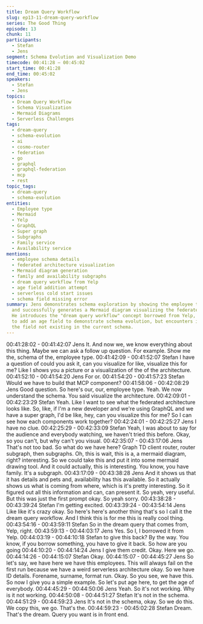 ```yaml
---
title: Dream Query Workflow
slug: ep13-11-dream-query-workflow
series: The Good Thing
episode: 13
chunk: 11
participants:
  - Stefan
  - Jens
segment: Schema Evolution and Visualization Demo
timecode: 00:41:28 – 00:45:02
start_time: 00:41:28
end_time: 00:45:02
speakers:
  - Stefan
  - Jens
topics:
  - Dream Query Workflow
  - Schema Visualization
  - Mermaid Diagrams
  - Serverless Challenges
tags:
  - dream-query
  - schema-evolution
  - ai
  - cosmo-router
  - federation
  - go
  - graphql
  - graphql-federation
  - mcp
  - rest
topic_tags:
  - dream-query
  - schema-evolution
entities:
  - Employee type
  - Mermaid
  - Yelp
  - GraphQL
  - Super graph
  - Subgraphs
  - Family service
  - Availability service
mentions:
  - employee schema details
  - federated architecture visualization
  - Mermaid diagram generation
  - family and availability subgraphs
  - dream query workflow from Yelp
  - age field addition attempt
  - serverless cold start issues
  - schema field missing error
summary: Jens demonstrates schema exploration by showing the employee type details
  and successfully generates a Mermaid diagram visualizing the federated architecture.
  He introduces the "dream query workflow" concept borrowed from Yelp, attempting
  to add an age field to demonstrate schema evolution, but encounters issues due to
  the field not existing in the current schema.
---
```


00:41:28:02 - 00:41:42:07
Jens
It. And now we, we know everything about this thing. Maybe we can ask a follow up question.
For example. Show me the, schema of the, employee type.
00:41:42:09 - 00:41:52:07
Stefan
I have a question of could you ask it, can you visualize for like, visualize this for me? Like I
shows you a picture or a visualization of the of the architecture.
00:41:52:10 - 00:41:54:20
Jens
For or.
00:41:54:20 - 00:41:57:23
Stefan
Would we have to build that MCP component?
00:41:58:06 - 00:42:08:29
Jens
Good question. So here's our, our, employee type. Yeah. We now understand the schema. You
said visualize the architecture.
00:42:09:01 - 00:42:23:29
Stefan
Yeah. Like I want to see what the federated architecture looks like. So, like, if I'm a new
developer and we're using GraphQL and we have a super graph, I'd be like, hey, can you
visualize this for me? So I can see how each components work together?
00:42:24:01 - 00:42:25:27
Jens
I have no clue.
00:42:25:29 - 00:42:33:09
Stefan
Yeah, I was about to say for the audience and everybody watching, we haven't tried this before.
Okay, so you can't, but why can't you visual.
00:42:35:07 - 00:43:17:06
Jens
That's not too bad. So what do we have here? Graph TD client router, router subgraph, then
subgraphs. Oh, this is wait, this is a, a mermaid diagram, right? interesting. So we could take
this and put it into some mermaid drawing tool. And it could actually, this is interesting. You
know, you have family. It's a subgraph.
00:43:17:09 - 00:43:38:28
Jens
And it shows us that it has details and pets and, availability has this available. So it actually
shows us what is coming from where, which is it's pretty interesting. So it figured out all this
information and can, can present it. So yeah, very useful. But this was just the first prompt okay.
So yeah sorry.
00:43:38:28 - 00:43:39:24
Stefan
I'm getting excited.
00:43:39:24 - 00:43:54:14
Jens
Like like it's crazy okay. So here's here's another thing that's so I call it the dream query
workflow. And I think this is for me this is really cool thing.
00:43:54:16 - 00:43:59:11
Stefan
So in the dream query that comes from, Yelp, right.
00:43:59:13 - 00:44:03:17
Jens
Yes. So I, I borrowed it from Yelp.
00:44:03:19 - 00:44:10:18
Stefan
to give this back?
By the way. You know, if you borrow something, you have to give it back. So how are you going
00:44:10:20 - 00:44:14:24
Jens
I give them credit. Okay. Here we go.
00:44:14:26 - 00:44:15:07
Stefan
Okay.
00:44:15:07 - 00:44:45:27
Jens
So let's say, we have here we have this employees. This will always fail on the first run because
we have a weird serverless architecture okay. So we have ID details. Forename, surname,
format run. Okay. So you see, we have this. So now I give you a simple example. So let's put
age here, to get the age of everybody.
00:44:45:29 - 00:44:50:06
Jens
Yeah. So it's not working. Why is it not working.
00:44:50:08 - 00:44:51:27
Stefan
It's not in the schema.
00:44:51:29 - 00:44:59:23
Jens
It's not in the schema, okay. So we do this. We copy this, we go. That's the.
00:44:59:23 - 00:45:02:28
Stefan
Dream. That's the dream. Query you want is in front end.